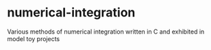 # numerical-integration
Various methods of numerical integration written in C and exhibited in model toy projects
